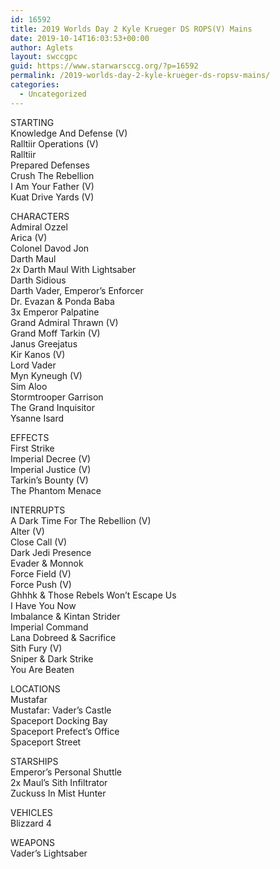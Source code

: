 ```yaml
---
id: 16592
title: 2019 Worlds Day 2 Kyle Krueger DS ROPS(V) Mains
date: 2019-10-14T16:03:53+00:00
author: Aglets
layout: swccgpc
guid: https://www.starwarsccg.org/?p=16592
permalink: /2019-worlds-day-2-kyle-krueger-ds-ropsv-mains/
categories:
  - Uncategorized
---
```

STARTING  
Knowledge And Defense (V)  
Ralltiir Operations (V)  
Ralltiir  
Prepared Defenses  
Crush The Rebellion  
I Am Your Father (V)  
Kuat Drive Yards (V)

CHARACTERS  
Admiral Ozzel  
Arica (V)  
Colonel Davod Jon  
Darth Maul  
2x Darth Maul With Lightsaber  
Darth Sidious  
Darth Vader, Emperor’s Enforcer  
Dr. Evazan & Ponda Baba  
3x Emperor Palpatine  
Grand Admiral Thrawn (V)  
Grand Moff Tarkin (V)  
Janus Greejatus  
Kir Kanos (V)  
Lord Vader  
Myn Kyneugh (V)  
Sim Aloo  
Stormtrooper Garrison  
The Grand Inquisitor  
Ysanne Isard

EFFECTS  
First Strike  
Imperial Decree (V)  
Imperial Justice (V)  
Tarkin’s Bounty (V)  
The Phantom Menace

INTERRUPTS  
A Dark Time For The Rebellion (V)  
Alter (V)  
Close Call (V)  
Dark Jedi Presence  
Evader & Monnok  
Force Field (V)  
Force Push (V)  
Ghhhk & Those Rebels Won’t Escape Us  
I Have You Now  
Imbalance & Kintan Strider  
Imperial Command  
Lana Dobreed & Sacrifice  
Sith Fury (V)  
Sniper & Dark Strike  
You Are Beaten

LOCATIONS  
Mustafar  
Mustafar: Vader’s Castle  
Spaceport Docking Bay  
Spaceport Prefect’s Office  
Spaceport Street

STARSHIPS  
Emperor’s Personal Shuttle  
2x Maul’s Sith Infiltrator  
Zuckuss In Mist Hunter

VEHICLES  
Blizzard 4

WEAPONS  
Vader’s Lightsaber